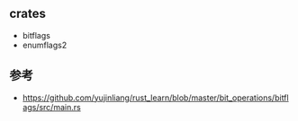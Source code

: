 
## crates
- bitflags
- enumflags2


## 参考
- https://github.com/yujinliang/rust_learn/blob/master/bit_operations/bitflags/src/main.rs

